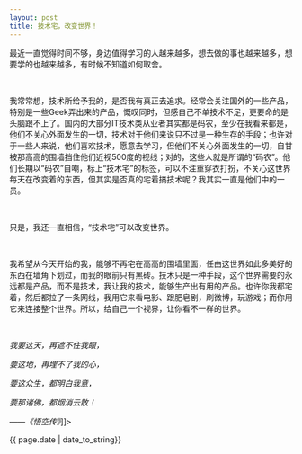 ```yaml
---
layout: post
title: 技术宅，改变世界！
---
```


<p>最近一直觉得时间不够，身边值得学习的人越来越多，想去做的事也越来越多，想要学的也越来越多，有时候不知道如何取舍。

&nbsp;

我常常想，技术所给予我的，是否我有真正去追求。经常会关注国外的一些产品，特别是一些Geek弄出来的产品，慨叹同时，但感自己不单技术不足，更要命的是头脑跟不上了。国内的大部分IT技术类从业者其实都是码农，至少在我看来都是，他们不关心外面发生的一切，技术对于他们来说只不过是一种生存的手段；也许对于一些人来说，他们喜欢技术，愿意去学习，但他们不关心外面发生的一切，自甘被那高高的围墙挡住他们近视500度的视线；对的，这些人就是所谓的“码农”。他们长期以“码农”自嘲，标上“技术宅”的标签，可以不注重穿衣打扮，不关心这世界每天在改变着的东西，但其实是否真的宅着搞技术呢？我其实一直是他们中的一员。

&nbsp;

只是，我还一直相信，“技术宅”可以改变世界。

&nbsp;

我希望从今天开始的我，能够不再宅在高高的围墙里面，任由这世界如此多美好的东西在墙角下划过，而我的眼前只有黑砖。技术只是一种手段，这个世界需要的永远都是产品，而不是技术，我让我的技术，能够生产出有用的产品。也许你我都宅着，然后都拉了一条网线，我用它来看电影、跟肥皂剧，刷微博，玩游戏；而你用它来连接整个世界。所以，给自己一个视界，让你看不一样的世界。

&nbsp;

<em>我要这天，再遮不住我眼，

要这地，再埋不了我的心，

要这众生，都明白我意，

要那诸佛，都烟消云散！

——《悟空传》</em>]]></p>

<p>{{ page.date | date_to_string}}</p>

